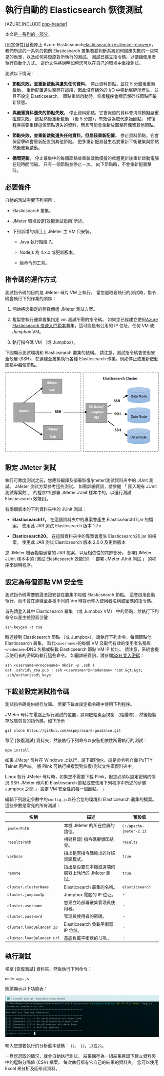 <properties
   pageTitle="執行自動的 Elasticsearch 恢復測試 |Microsoft Azure"
   description="您可以執行方式恢復測試您自己的環境中的描述。"
   services=""
   documentationCenter="na"
   authors="dragon119"
   manager="bennage"
   editor=""
   tags=""/>

<tags
   ms.service="guidance"
   ms.devlang="na"
   ms.topic="article"
   ms.tgt_pltfrm="na"
   ms.workload="na"
   ms.date="09/22/2016"
   ms.author="masashin"/>

# <a name="running-the-automated-elasticsearch-resiliency-tests"></a>執行自動的 Elasticsearch 恢復測試

[AZURE.INCLUDE [pnp-header](../../includes/guidance-pnp-header-include.md)]

本文是[一系列的一部分](guidance-elasticsearch.md)。

[設定彈性]且復原上 Azure Elasticsearch[elasticsearch-resilience-recovery]，我們所述的一系列的範例 Elasticsearch 叢集若要判斷系統如何回應失敗的一些常見的表單，以及如何將復原對所執行的測試。 測試已建立指令碼，以便讓使用者執行自動化方式。 這份文件將說明如何您可以在自己的環境中重複測試。 

測試以下情況︰

- **節點失敗，並重新啟動與遺失任何資料**。 停止資料節點，並在 5 分鐘後重新啟動。
重新配置遺失擊碎在這段，因此沒有額外的 I/O 中移動擊碎所產生，並且不設定 Elasticsearch。 節點重新啟動時，修復程序會顯示擊碎該節點回最新狀態。

- **與嚴重資料遺失的節點失敗**。 停止資料節點，它會保留的資料會清除模擬嚴重磁碟失敗。 節點然後重新啟動 （後 5 分鐘），有效做為取代原始節點。 修復程序需要重建這個節點遺失的資料，而且可能會重新放置擊碎保留其他節點。

- **節點失敗，並重新啟動遺失任何資料，但晶怪重新配置**。 停止資料節點，它會保留擊碎會重新配置到其他節點。 更多重新配置發生若要重新平衡叢集與節點然後重新啟動。

- **循環更新**。 停止叢集中的每個節點並重新啟動模擬的軟體更新後重新啟動電腦在短時間間隔。 只有一個節點並停止一次。
向下節點時，不會重新配置擊碎。

## <a name="prerequisites"></a>必要條件

自動的測試需要下列項目︰

- Elasticsearch 叢集。

- JMeter 環境設定[效能測試指南]所述。 

- 下列新增的項目上 JMeter 主 VM 只安裝。

    - Java 執行階段 7。

    - Nodejs 為 4.x.x 或更新版本。

    - 給命令列工具。

## <a name="how-the-scripts-work"></a>指令碼的運作方式

測試指令碼的目的是 JMeter 母片 VM 上執行。 當您選取要執行的測試時，指令碼會執行下列作業的順序︰

1.  開始將您指定的參數傳遞 JMeter 測試方案。

2.  複製會執行運算叢集指定 vm 測試所需的指令碼。 如果您已經建立使用[Azure Elasticsearch 快速入門範本](https://github.com/Azure/azure-quickstart-templates/tree/master/elasticsearch)叢集，這可能是有公用的 IP 位址，任何 VM 或*Jumpbox* VM。

3.  執行指令碼 VM （或 Jumpbox）。

下圖顯示測試環境和 Elasticsearch 叢集的結構。 請注意，測試指令碼會使用安全殼層 (SSH)，在連線至叢集執行各種 Elasticsearch 作業，例如停止或重新啟動節點中每個節點。

![](./media/guidance-elasticsearch/resilience-testing1.png)

## <a name="setting-up-the-jmeter-tests"></a>設定 JMeter 測試

執行可靠度測試之前，您應該編譯及部署恢復/jmeter/測試資料夾中的 JUnit 測試。 JMeter 測試方案參考這些測試。 如需詳細資訊，請參閱 「 匯入現有 JUnit 測試專案蝕 」 的程序中[部署 JMeter JUnit 樣本中的，以進行測試 Elasticsearch 效能][]。

有兩個版本的下列資料夾中的 JUnit 測試︰

- **Elasticsearch17。** 在這個資料夾中的專案會產生 Elasticsearch17.jar 的檔案。 使用此 JAR 測試 Elasticsearch 版本 1.7.x

- **Elasticsearch20**。 在這個資料夾中的專案會產生 Elasticsearch20.jar 的檔案。 使用此 JAR 測試 Elasticsearch 版本 2.0.0 及更新版本

您 JMeter 機器複製適當的 JAR 檔案，以及相依性的其餘部分。 部署[JMeter JUnit 樣本中的 [測試 Elasticsearch 效能]的 「 部署 JMeter JUnit 測試 」 的程序來說明程序。

## <a name="configuring-vm-security-for-each-node"></a>設定為每個節點 VM 安全性

測試指令碼需要驗證憑證安裝在叢集中每個 Elasticsearch 節點。 這會啟用自動執行，而不會在連線至各種不同的 Vm 時提示輸入使用者名稱或密碼的指令碼。

首先請登入其中 Elasticsearch 叢集 （或 Jumpbox VM） 中的節點，並執行下列命令以產生驗證索引鍵︰

```Shell
ssh-keygen -t rsa
```

時連接到 Elasticsearch 節點 （或 Jumpbox），請執行下列命令，每個節點他 Elasticsearch 叢集。 取代`<username>`的每個 VM 及取代有效的使用者名稱與`<nodename>`DNS 名稱或裝載 Elasticsearch 節點 VM IP 位址。
請注意，系統會提示使用者的密碼時執行這些命令。
如需詳細資訊，請參閱[SSH 登入密碼](http://www.linuxproblem.org/art_9.html)︰

```Shell
ssh <username>@<nodename> mkdir -p .ssh (
cat .ssh/id\_rsa.pub | ssh <username>*@<nodename> 'cat &gt;&gt; .ssh/authorized\_keys'
```

## <a name="downloading-and-configuring-the-test-scripts"></a>下載並設定測試指令碼

測試指令碼提供給存放庫。 若要下載並設定指令碼中使用下列程序。

JMeter 母片在電腦上執行測試的位置，請開啟給桌面視窗 （給艦隊），然後複製存放庫包含的指令碼，如下所示︰

```Shell
git clone https://github.com/mspnp/azure-guidance.git
```

移至 [恢復測試] 資料夾，然後執行下列命令以安裝相依性所需執行的測試︰

```Shell
npm install
```

如果 JMeter 母片在 Windows 上執行，請下載[Plink](http://www.chiark.greenend.org.uk/~sgtatham/putty/download.html)，這是命令列介面 PuTTY Telnet 用戶端。 將 Plink 可執行檔複製到恢復/測試文件庫資料夾中。

Linux 執行 JMeter 母片時，如果您不需要下載 Plink，但您必須以設定密碼的情況 SSH JMeter 母片和 Elasticsearch 節點或您使用下列程序中所述的步驟 Jumpbox 之間 」 設定 VM 安全性的每一個節點。 」 

編輯下列設定參數中的`config.js`以符合您的環境和 Elasticsearch 叢集的檔案。 這些參數是常見的所有測試︰

| 名稱 | 描述 | 預設值 |
| ---- | ----------- | ------------- |
| `jmeterPath` | 本機 JMeter 的所在位置的路徑。 | `C:/apache-jmeter-2.13` |
| `resultsPath` | 相對目錄] 指令碼要傾印結果。 | `results` |
| `verbose` | 指出是否指令碼輸出的詳細資訊模式。 | `true` |
| `remote` | 指出是否要在本機或遠端伺服器上執行的 JMeter 測試。 | `true` |
| `cluster.clusterName` | Elasticsearch 叢集的名稱。 | `elasticsearch` |
| `cluster.jumpboxIp`         | Jumpbox 電腦的 IP 位址。                 |-|
| `cluster.username`          | 您建立時部署叢集管理員使用者。 |-|
| `cluster.password`          | 管理員使用者的密碼。                        |-|
| `cluster.loadBalancer.ip`   | Elasticsearch 負載平衡器 IP 位址。    |-|
| `cluster.loadBalancer.url`  | 基底負載平衡器的 URL。                          |-|

## <a name="running-the-tests"></a>執行測試

移至 [恢復測試] 資料夾，然後執行下列命令︰

```Shell
node app.js
```

應該顯示以下功能表︰

![](./media/guidance-elasticsearch/resilience-testing2.png)

輸入您想要執行的分析藍本號碼︰ `11`， `12`，`13`或`21`。 

一旦您選取的情況，就會自動執行測試。 結果儲存為一組結果目錄下建立資料夾中的逗點分隔值 (CSV) 檔案。 每次執行都有它自己的結果的資料夾。
您可以使用 Excel 來分析及圖形此資料。

[Running Elasticsearch on Azure]: guidance-elasticsearch-running-on-azure.md
[Tuning Data Ingestion Performance for Elasticsearch on Azure]: guidance-elasticsearch-tuning-data-ingestion-performance.md
[效能測試指引]: guidance-elasticsearch-creating-performance-testing-environment.md
[JMeter guidance]: guidance-elasticsearch-implementing-jmeter.md
[Considerations for JMeter]: guidance-elasticsearch-deploying-jmeter-junit-sampler.md
[Query aggregation and performance]: guidance-elasticsearch-query-aggregation-performance.md
[elasticsearch-resilience-recovery]: guidance-elasticsearch-configuring-resilience-and-recovery.md
[Resilience and Recovery Testing]: guidance-elasticsearch-running-automated-resilience-tests.md
[部署 JMeter JUnit 樣本中，以進行測試 Elasticsearch 效能]: guidance-elasticsearch-deploying-jmeter-junit-sampler.md
